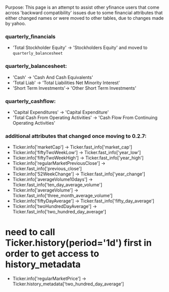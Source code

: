 Purpose:
This page is an attempt to assist other yfinance users that come across 'backward compatibility' issues due to some financial attributes that either changed names or were moved to other tables, due to changes made by yahoo.

### quarterly_financials
* 'Total Stockholder Equity' -> 'Stockholders Equity' and moved to `quarterly_balancesheet`

### quarterly_balancesheet:
* 'Cash' -> 'Cash And Cash Equivalents'
* 'Total Liab' -> 'Total Liabilities Net Minority Interest'
* 'Short Term Investments'-> 'Other Short Term Investments'

### quarterly_cashflow:
* 'Capital Expenditures' -> 'Capital Expenditure'
* 'Total Cash From Operating Activities' -> 'Cash Flow From Continuing Operating Activities'

### additional attributes that changed once moving to 0.2.7:
* Ticker.info['marketCap'] -> Ticker.fast_info['market_cap']
* Ticker.info['fiftyTwoWeekLow'] -> Ticker.fast_info['year_low']
* Ticker.info['fiftyTwoWeekHigh'] -> Ticker.fast_info['year_high']
* Ticker.info['regularMarketPreviousClose'] -> Ticker.fast_info['previous_close']
* Ticker.info['52WeekChange'] -> Ticker.fast_info['year_change']
* Ticker.info['averageVolume10days'] -> Ticker.fast_info['ten_day_average_volume']
* Ticker.info['averageVolume'] -> Ticker.fast_info['three_month_average_volume']
* Ticker.info['fiftyDayAverage'] -> Ticker.fast_info['fifty_day_average']
* Ticker.info['twoHundredDayAverage'] -> Ticker.fast_info['two_hundred_day_average']
# need to call Ticker.history(period='1d') first in order to get access to history_metadata
* Ticker.info['regularMarketPrice'] -> Ticker.history_metadata['two_hundred_day_average'] 
